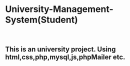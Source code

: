 # University-Management-System(Student)

</br>

## This is an university project. Using html,css,php,mysql,js,phpMailer etc.
